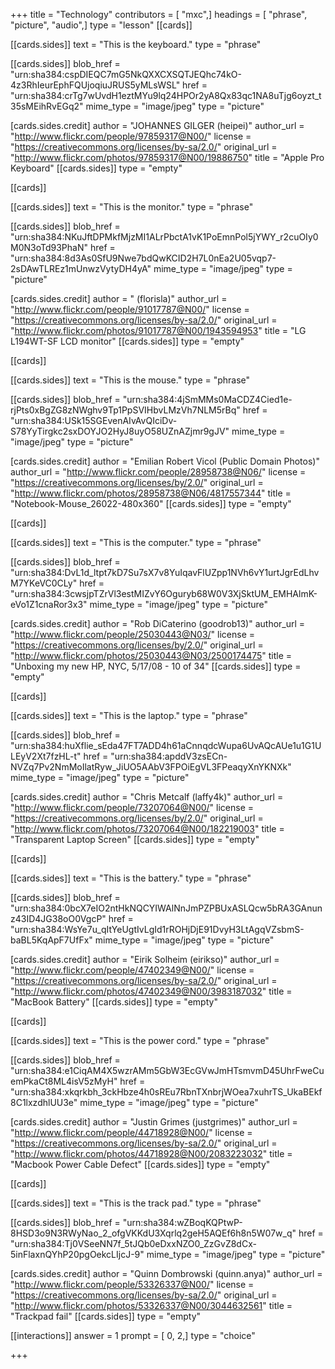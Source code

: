 +++
title = "Technology"
contributors = [ "mxc",]
headings = [ "phrase", "picture", "audio",]
type = "lesson"
[[cards]]

[[cards.sides]]
text = "This is the keyboard."
type = "phrase"

[[cards.sides]]
blob_href = "urn:sha384:cspDIEQC7mG5NkQXXCXSQTJEQhc74kO-4z3RhIeurEphFQUjoqiuJRUS5yMLsWSL"
href = "urn:sha384:crTg7wUvdH1eztMYu9lq24HPOr2yA8Qx83qc1NA8uTjg6oyzt_t35sMEihRvEGq2"
mime_type = "image/jpeg"
type = "picture"

[cards.sides.credit]
author = "JOHANNES GILGER (heipei)"
author_url = "http://www.flickr.com/people/97859317@N00/"
license = "https://creativecommons.org/licenses/by-sa/2.0/"
original_url = "http://www.flickr.com/photos/97859317@N00/19886750"
title = "Apple Pro Keyboard"
[[cards.sides]]
type = "empty"

[[cards]]

[[cards.sides]]
text = "This is the monitor."
type = "phrase"

[[cards.sides]]
blob_href = "urn:sha384:NKuJftDPMkfMjzMI1ALrPbctA1vK1PoEmnPol5jYWY_r2cuOIy0M0N3oTd93PhaN"
href = "urn:sha384:8d3As0SfU9Nwe7bdQwKCID2H7L0nEa2U05vqp7-2sDAwTLREz1mUnwzVytyDH4yA"
mime_type = "image/jpeg"
type = "picture"

[cards.sides.credit]
author = " (florisla)"
author_url = "http://www.flickr.com/people/91017787@N00/"
license = "https://creativecommons.org/licenses/by-sa/2.0/"
original_url = "http://www.flickr.com/photos/91017787@N00/1943594953"
title = "LG L194WT-SF LCD monitor"
[[cards.sides]]
type = "empty"

[[cards]]

[[cards.sides]]
text = "This is the mouse."
type = "phrase"

[[cards.sides]]
blob_href = "urn:sha384:4jSmMMs0MaCDZ4Cied1e-rjPts0xBgZG8zNWghv9Tp1PpSVIHbvLMzVh7NLM5rBq"
href = "urn:sha384:USk15SGEvenAIvAvQIciDv-S78YyTirgkc2sxDOYJO2HyJ8uyO58UZnAZjmr9gJV"
mime_type = "image/jpeg"
type = "picture"

[cards.sides.credit]
author = "Emilian Robert Vicol (Public Domain Photos)"
author_url = "http://www.flickr.com/people/28958738@N06/"
license = "https://creativecommons.org/licenses/by/2.0/"
original_url = "http://www.flickr.com/photos/28958738@N06/4817557344"
title = "Notebook-Mouse_26022-480x360"
[[cards.sides]]
type = "empty"

[[cards]]

[[cards.sides]]
text = "This is the computer."
type = "phrase"

[[cards.sides]]
blob_href = "urn:sha384:DvL1d_ltpt7kD7Su7sX7v8YuIqavFlUZpp1NVh6vY1urtJgrEdLhvM7YKeVC0CLy"
href = "urn:sha384:3cwsjpTZrVl3estMIZvY6Oguryb68W0V3XjSktUM_EMHAlmK-eVo1Z1cnaRor3x3"
mime_type = "image/jpeg"
type = "picture"

[cards.sides.credit]
author = "Rob DiCaterino (goodrob13)"
author_url = "http://www.flickr.com/people/25030443@N03/"
license = "https://creativecommons.org/licenses/by/2.0/"
original_url = "http://www.flickr.com/photos/25030443@N03/2500174475"
title = "Unboxing my new HP, NYC, 5/17/08 - 10 of 34"
[[cards.sides]]
type = "empty"

[[cards]]

[[cards.sides]]
text = "This is the laptop."
type = "phrase"

[[cards.sides]]
blob_href = "urn:sha384:huXflie_sEda47FT7ADD4h61aCnnqdcWupa6UvAQcAUe1u1G1ULEyV2Xt7fzHL-t"
href = "urn:sha384:apddV3zsECn-NVZq7Pv2NmMoIlatRyw_JiUO5AAbV3FPOiEgVL3FPeaqyXnYKNXk"
mime_type = "image/jpeg"
type = "picture"

[cards.sides.credit]
author = "Chris Metcalf (laffy4k)"
author_url = "http://www.flickr.com/people/73207064@N00/"
license = "https://creativecommons.org/licenses/by/2.0/"
original_url = "http://www.flickr.com/photos/73207064@N00/182219003"
title = "Transparent Laptop Screen"
[[cards.sides]]
type = "empty"

[[cards]]

[[cards.sides]]
text = "This is the battery."
type = "phrase"

[[cards.sides]]
blob_href = "urn:sha384:0bcX7eIO2ntHkNQCYIWAlNnJmPZPBUxASLQcw5bRA3GAnunz43ID4JG38oO0VgcP"
href = "urn:sha384:WsYe7u_qItYeUgtIvLgId1rROHjDjE91DvyH3LtAgqVZsbmS-baBL5KqApF7UfFx"
mime_type = "image/jpeg"
type = "picture"

[cards.sides.credit]
author = "Eirik Solheim (eirikso)"
author_url = "http://www.flickr.com/people/47402349@N00/"
license = "https://creativecommons.org/licenses/by-sa/2.0/"
original_url = "http://www.flickr.com/photos/47402349@N00/3983187032"
title = "MacBook Battery"
[[cards.sides]]
type = "empty"

[[cards]]

[[cards.sides]]
text = "This is the power cord."
type = "phrase"

[[cards.sides]]
blob_href = "urn:sha384:e1CiqAM4X5wzrAMm5GbW3EcGVwJmHTsmvmD45UhrFweCuemPkaCt8ML4isV5zMyH"
href = "urn:sha384:xkqrkbh_3ckHbze4h0sREu7RbnTXnbrjWOea7xuhrTS_UkaBEkf8C1lxzdhlUU3e"
mime_type = "image/jpeg"
type = "picture"

[cards.sides.credit]
author = "Justin Grimes (justgrimes)"
author_url = "http://www.flickr.com/people/44718928@N00/"
license = "https://creativecommons.org/licenses/by-sa/2.0/"
original_url = "http://www.flickr.com/photos/44718928@N00/2083223032"
title = "Macbook Power Cable Defect"
[[cards.sides]]
type = "empty"

[[cards]]

[[cards.sides]]
text = "This is the track pad."
type = "phrase"

[[cards.sides]]
blob_href = "urn:sha384:wZBoqKQPtwP-8HSD3o9N3RWyNao_2_ofgVKKdU3Xqrlq2geH5AQEf6h8n5W07w_q"
href = "urn:sha384:Tj0VSeeNN7f_5tJQb0eDxxNZO0_ZzGvZ8dCx-5inFlaxnQYhP20pgOekcLIjcJ-9"
mime_type = "image/jpeg"
type = "picture"

[cards.sides.credit]
author = "Quinn Dombrowski (quinn.anya)"
author_url = "http://www.flickr.com/people/53326337@N00/"
license = "https://creativecommons.org/licenses/by-sa/2.0/"
original_url = "http://www.flickr.com/photos/53326337@N00/3044632561"
title = "Trackpad fail"
[[cards.sides]]
type = "empty"

[[interactions]]
answer = 1
prompt = [ 0, 2,]
type = "choice"

+++
